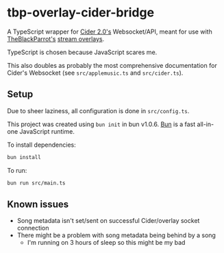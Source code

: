 # tbp-overlay-cider-bridge

A TypeScript wrapper for [Cider 2.0's](https://cider.sh) Websocket/API, meant for use with [TheBlackParrot's](https://theblackparrot.me) [stream overlays](https://theblackparrot.me/overlays).

TypeScript is chosen because JavaScript scares me.

This also doubles as probably the most comprehensive documentation for Cider's Websocket (see `src/applemusic.ts` and `src/cider.ts`).

## Setup

Due to sheer laziness, all configuration is done in `src/config.ts`.

This project was created using `bun init` in bun v1.0.6. [Bun](https://bun.sh) is a fast all-in-one JavaScript runtime.

To install dependencies:

```bash
bun install
```

To run:

```bash
bun run src/main.ts
```
## Known issues

- Song metadata isn't set/sent on successful Cider/overlay socket connection
- There might be a problem with song metadata being behind by a song
    - I'm running on 3 hours of sleep so this might be my bad
